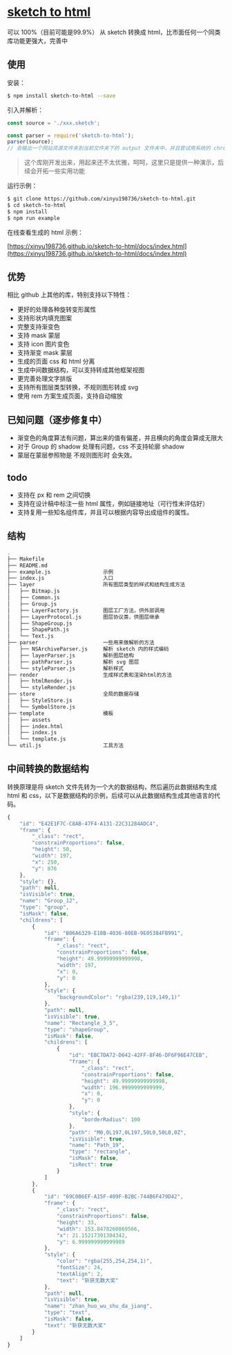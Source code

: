 # [sketch to html](https://github.com/xinyu198736/sketch-to-html)
可以 100%（目前可能是99.9%） 从 sketch 转换成 html，比市面任何一个同类库功能更强大，完善中

## 使用

安装：

```bash
$ npm install sketch-to-html --save
```

引入并解析：

```javascript
const source = './xxx.sketch';

const parser = require('sketch-to-html');
parser(source);
// 会输出一个网站资源文件夹到当前文件夹下的 output 文件夹中，并且尝试用系统的 chrome 打开页面。
```

> 这个库刚开发出来，用起来还不太优雅，呵呵，这里只是提供一种演示，后续会开拓一些实用功能

运行示例：

```bash
$ git clone https://github.com/xinyu198736/sketch-to-html.git
$ cd sketch-to-html
$ npm install
$ npm run example
```

在线查看生成的 html 示例：

[https://xinyu198736.github.io/sketch-to-html/docs/index.html](https://xinyu198736.github.io/sketch-to-html/docs/index.html)

## 优势

相比 github 上其他的库，特别支持以下特性：

* 更好的处理各种旋转变形属性
* 支持形状内填充图案
* 完整支持渐变色
* 支持 mask 蒙层
* 支持 icon 图片变色
* 支持渐变 mask 蒙层
* 生成的页面 css 和 html 分离
* 生成中间数据结构，可以支持转成其他框架视图
* 更完善处理文字排版
* 支持所有图层类型转换，不规则图形转成 svg
* 使用 rem 方案生成页面，支持自动缩放

## 已知问题（逐步修复中）

* 渐变色的角度算法有问题，算出来的值有偏差，并且横向的角度会算成无限大
* 对于 Group 的 shadow 处理有问题，css 不支持轮廓 shadow
* 蒙层在蒙层参照物是 不规则图形时 会失效。

## todo

* 支持在 px 和 rem 之间切换
* 支持在设计稿中标注一些 html 属性，例如链接地址（可行性未评估好）
* 支持复用一些知名组件库，并且可以根据内容导出成组件的属性。

## 结构

```bash
.
├── Makefile
├── README.md
├── example.js                 示例
├── index.js                   入口
├── layer                      所有图层类型的样式和结构生成方法
│   ├── Bitmap.js
│   ├── Common.js
│   ├── Group.js
│   ├── LayerFactory.js        图层工厂方法，供外部调用
│   ├── LayerProtocol.js       图层协议类，供图层继承
│   ├── ShapeGroup.js
│   ├── ShapePath.js
│   └── Text.js
├── parser                     一些用来做解析的方法
│   ├── NSArchiveParser.js     解析 sketch 内的样式编码
│   ├── layerParser.js         解析图层结构
│   ├── pathParser.js          解析 svg 图层
│   └── styleParser.js         解析样式
├── render                     生成样式表和渲染html的方法
│   ├── htmlRender.js
│   └── styleRender.js
├── store                      全局的数据存储
│   ├── StyleStore.js
│   └── SymbolStore.js
├── template                   模板
│   ├── assets
│   ├── index.html
│   ├── index.js
│   └── template.js
└── util.js                    工具方法

```
## 中间转换的数据结构

转换原理是将 sketch 文件先转为一个大的数据结构，然后遍历此数据结构生成 html 和 css，以下是数据结构的示例，后续可以从此数据结构生成其他语言的代码。

```javascript
{
    "id": "E42E1F7C-C8AB-47F4-A131-22C31284ADC4",
    "frame": {
        "_class": "rect",
        "constrainProportions": false,
        "height": 50,
        "width": 197,
        "x": 250,
        "y": 876
    },
    "style": {},
    "path": null,
    "isVisible": true,
    "name": "Group_12",
    "type": "group",
    "isMask": false,
    "childrens": [
        {
            "id": "B06A6329-E18B-4036-80EB-9E05384FB991",
            "frame": {
                "_class": "rect",
                "constrainProportions": false,
                "height": 49.99999999999998,
                "width": 197,
                "x": 0,
                "y": 0
            },
            "style": {
                "backgroundColor": "rgba(239,119,149,1)"
            },
            "path": null,
            "isVisible": true,
            "name": "Rectangle_3_5",
            "type": "shapeGroup",
            "isMask": false,
            "childrens": [
                {
                    "id": "EBC7DA72-D642-42FF-8F46-DF6F96E47CEB",
                    "frame": {
                        "_class": "rect",
                        "constrainProportions": false,
                        "height": 49.99999999999998,
                        "width": 196.9999999999999,
                        "x": 0,
                        "y": 0
                    },
                    "style": {
                        "borderRadius": 100
                    },
                    "path": "M0,0L197,0L197,50L0,50L0,0Z",
                    "isVisible": true,
                    "name": "Path_19",
                    "type": "rectangle",
                    "isMask": false,
                    "isRect": true
                }
            ]
        },
        {
            "id": "69C0B6EF-A15F-409F-B2BC-744B6F479D42",
            "frame": {
                "_class": "rect",
                "constrainProportions": false,
                "height": 33,
                "width": 153.8478260869566,
                "x": 21.15217391304342,
                "y": 6.999999999999989
            },
            "style": {
                "color": "rgba(255,254,254,1)",
                "fontSize": 24,
                "textAlign": 2,
                "text": "斩获无数大奖"
            },
            "path": null,
            "isVisible": true,
            "name": "zhan_huo_wu_shu_da_jiang",
            "type": "text",
            "isMask": false,
            "text": "斩获无数大奖"
        }
    ]
}
```